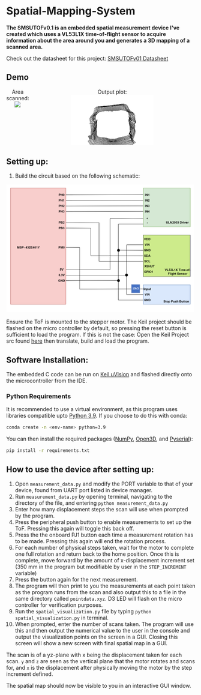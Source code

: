 # Spatial-Mapping-System
**The SMSUTOFv0.1 is an embedded spatial measurement device I've created which uses a VL53L1X time-of-flight sensor to acquire information about the area around you and generates a 3D mapping of a scanned area.**

Check out the datasheet for this project: [SMSUTOFv01 Datasheet](SMSUTOFv01-datasheet.pdf)

## Demo

<div style="display:flex; justify-content:center;">
  <div style="text-align:center;">
    <div>Area scanned:</div>
    <img src="datasheet-src/images/hallway1.png" width="50%" />
  </div>
  <div style="text-align:center;">
    <div>Output plot:</div>
    <img src="datasheet-src/images/scan2.png" width="50%" />
  </div>
</div>

## Setting up:

1. Build the circuit based on the following schematic:
<img src="datasheet-src/images/schematic.png" alt="Circuit schematic" width="500"/>


Ensure the ToF is mounted to the stepper motor. The Keil project should be flashed on the micro controller by default, so pressing the reset button is sufficient to load the program. If this is not the case: Open the Keil Project src found [here](main-keil) then translate, build and load the program.

## Software Installation:

The embedded C code can be run on [Keil uVision](https://www.keil.com/download/) and flashed directly onto the microcontroller from the IDE.

### Python Requirements

It is recommended to use a virtual environment, as this program uses libraries compatible upto [Python 3.9](https://www.python.org/downloads/). If you choose to do this with conda:

```sh
conda create -n <env-name> python=3.9
```

You can then install the required packages ([NumPy](https://numpy.org/doc/1.21/), [Open3D](http://www.open3d.org/docs/release/), and [Pyserial](https://pyserial.readthedocs.io/en/latest/pyserial.html)):

```sh
pip install -r requirements.txt
```

## How to use the device after setting up: 

1. Open `measurement_data.py` and modify the PORT variable to that of your device, found from UART port listed in device manager. 
2. Run `measurement_data.py` by opening terminal, navigating to the directory of the file, and entering `python measurement_data.py`
3. Enter how many displacement steps the scan will use when prompted by the program. 
4. Press the peripheral push button to enable measurements to set up the ToF. Pressing this again will toggle this back off.
5. Press the the onboard PJ1 button each time a measurement rotation has to be made. Pressing this again will end the rotation process.
6. For each number of physical steps taken, wait for the motor to complete one full rotation and return back to the home position. Once this is complete, move forward by the amount of x-displacement increment set (350 mm in the program but modifiable by user in the `STEP_INCREMENT` variable) 
7. Press the button again for the next measurement.
8. The program will then print to you the measurements at each point taken as the program runs from the scan and also output this to a file in the same directory called `pointdata.xyz`. D3 LED will flash on the micro controller for verification purposes. 
9. Run the `spatial_visualization.py` file by typing `python spatial_visualization.py` in terminal.
10. When prompted, enter the number of scans taken. The program will use this and then output the numerical value to the user in the console and output the visualization points on the screen in a GUI. Closing this screen will show a new screen with final spatial map in a GUI. 

The scan is of a yz-plane with x being the displacement taken for each scan. `y` and `z` are seen as the vertical plane that the motor rotates and scans for, and `x` is the displacement after physically moving the motor by the step increment defined.

The spatial map should now be visible to you in an interactive GUI window.



